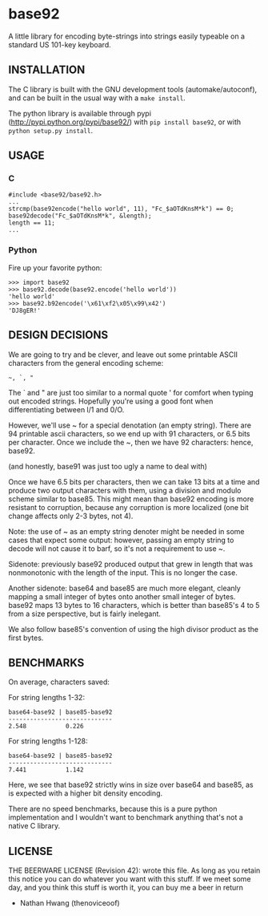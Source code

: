 base92
================================================================================
A little library for encoding byte-strings into strings easily
typeable on a standard US 101-key keyboard.


INSTALLATION
--------------------------------------------------------------------------------
The C library is built with the GNU development tools
(automake/autoconf), and can be built in the usual way with a `make
install`.

The python library is available through pypi
(http://pypi.python.org/pypi/base92/) with `pip install base92`, or
with `python setup.py install`.


USAGE
--------------------------------------------------------------------------------

### C ###

    #include <base92/base92.h>
    ...
    strcmp(base92encode("hello world", 11), "Fc_$aOTdKnsM*k") == 0;
    base92decode("Fc_$aOTdKnsM*k", &length);
    length == 11;
    ...

### Python ###

Fire up your favorite python:

    >>> import base92
    >>> base92.decode(base92.encode('hello world'))
    'hello world'
    >>> base92.b92encode('\x61\xf2\x05\x99\x42')
    'DJ8gER!'


DESIGN DECISIONS
--------------------------------------------------------------------------------
We are going to try and be clever, and leave out some printable ASCII
characters from the general encoding scheme:

    ~, `, "

The ` and " are just too similar to a normal quote ' for comfort when
typing out encoded strings. Hopefully you're using a good font when
differentiating between l/1 and 0/O.

However, we'll use ~ for a special denotation (an empty string).
There are 94 printable ascii characters, so we end up with 91
characters, or 6.5 bits per character. Once we include the ~, then we
have 92 characters: hence, base92.

(and honestly, base91 was just too ugly a name to deal with)

Once we have 6.5 bits per characters, then we can take 13 bits at a
time and produce two output characters with them, using a division and
modulo scheme similar to base85. This might mean than base92 encoding
is more resistant to corruption, because any corruption is more
localized (one bit change affects only 2-3 bytes, not 4).

Note: the use of ~ as an empty string denoter might be needed in some
cases that expect some output: however, passing an empty string to
decode will not cause it to barf, so it's not a requirement to use ~.

Sidenote: previously base92 produced output that grew in length that
was nonmonotonic with the length of the input. This is no longer the case.

Another sidenote: base64 and base85 are much more elegant, cleanly
mapping a small integer of bytes onto another small integer of
bytes. base92 maps 13 bytes to 16 characters, which is better than
base85's 4 to 5 from a size perspective, but is fairly inelegant.

We also follow base85's convention of using the high divisor product
as the first bytes.


BENCHMARKS
--------------------------------------------------------------------------------
On average, characters saved:

  For string lengths 1-32:

    base64-base92 | base85-base92
    -----------------------------
    2.548           0.226

  For string lengths 1-128:

    base64-base92 | base85-base92
    -----------------------------
    7.441           1.142

Here, we see that base92 strictly wins in size over base64 and base85,
as is expected with a higher bit density encoding.

There are no speed benchmarks, because this is a pure python
implementation and I wouldn't want to benchmark anything that's not a
native C library.


LICENSE
--------------------------------------------------------------------------------
THE BEERWARE LICENSE (Revision 42):
<thenoviceoof> wrote this file. As long as you retain this notice you
can do whatever you want with this stuff. If we meet some day, and you
think this stuff is worth it, you can buy me a beer in return
- Nathan Hwang (thenoviceoof)
